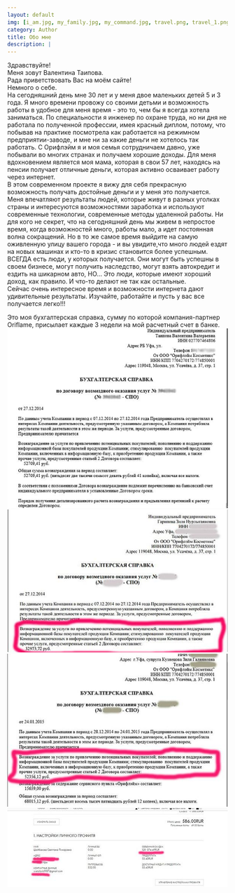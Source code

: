 ```yaml
---
layout: default
img: [i_am.jpg, my_family.jpg, my_command.jpg, travel.png, travel_1.png]
category: Author
title: Обо мне
description: |
---
```

Здравствуйте!  
Меня зовут Валентина Таипова.  
Рада приветствовать Вас на моём сайте!  
Немного о себе.  
На сегодняшний день мне 30 лет и у меня двое маленьких детей 5 и 3 года. Я много времени провожу со своими детьми и возможность работы в удобное для меня время - это то, чем бы я всегда хотела заниматься. По специальности я инженер по охране труда, но ни дня не работала по полученной профессии, имея красный диплом, потому, что побывав на практике посмотрела как работается на режимном предприятии-заводе, и мне ни за какие деньги не хотелось так работать. С Орифлэйм я и моя семья сотрудничаем давно, уже побывали во многих странах и получаем хорошие доходы. Для меня вдохновением является моя мама, которая в свои 57 лет, находясь на пенсии получает отличные деньги, которая активно осваивает работу через интернет.  
В этом современном проекте я вижу для себя прекрасную возможность получать достойные деньги и у меня это получается. Меня впечатляют результаты людей, которые живут в разных уголках страны и интересуются возможностями заработка и используют современные технологии, современные методы удаленной работы. Ни для кого не секрет, что на сегодняшний день мы живем в непростое время, когда возможностей много, работы мало, а идет постоянная волна сокращений. Но в то же самое время выйдите на самую оживленную улицу вашего города - и вы увидите,что много людей ездят на новых машинах и кто-то в кризис становится более успешным. ВСЕГДА есть люди, у которых получается. Они могут быть успешны в своем бизнесе, могут получить наследство, могут взять автокредит и ездить на шикарном авто, НО... Это люди, которые имеют хороший доход, как правило. И что-то делают не так как остальные.  
Сейчас очень интересное время и возможности интернета дают удивительные результаты. Изучайте, работайте и пусть у вас все получается легко!!!  
 
Это моя бухгалтерская справка, сумму по которой компания-партнер Oriflame, присылает каждые 3 недели на мой расчетный счет в банке.
![](img/services/reference.jpg)
![](img/services/garipova_reference.jpg)
![](img/services/kuznetsova_reference.jpg)
![](img/services/svetlana_reference.jpg)